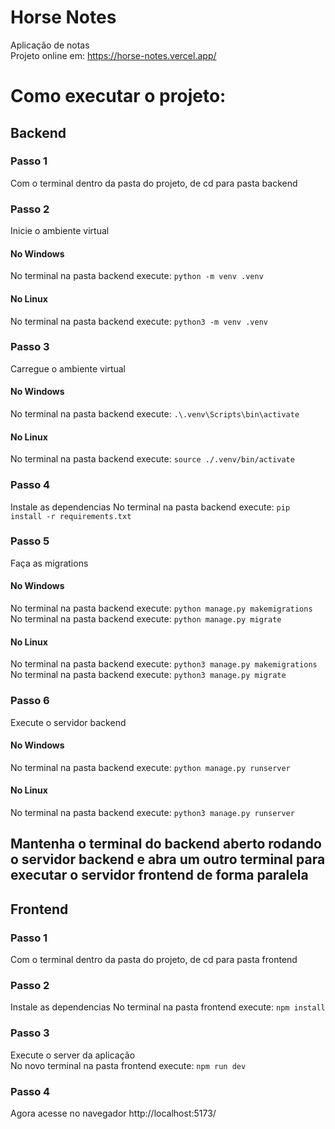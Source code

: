 # Horse Notes
Aplicação de notas \
Projeto online em: https://horse-notes.vercel.app/

# Como executar o projeto:

## Backend
### Passo 1 
Com o terminal dentro da pasta do projeto, de cd para pasta backend

### Passo 2
Inicie o ambiente virtual
#### No Windows
No terminal na pasta backend execute: `python -m venv .venv`
#### No Linux
No terminal na pasta backend execute: `python3 -m venv .venv`

### Passo 3
Carregue o ambiente virtual
#### No Windows
No terminal na pasta backend execute: `.\.venv\Scripts\bin\activate`
#### No Linux
No terminal na pasta backend execute: `source ./.venv/bin/activate`

### Passo 4
Instale as dependencias
No terminal na pasta backend execute: `pip install -r requirements.txt`

### Passo 5 
Faça as migrations
#### No Windows
No terminal na pasta backend execute: `python manage.py makemigrations` \
No terminal na pasta backend execute: `python manage.py migrate`
#### No Linux
No terminal na pasta backend execute: `python3 manage.py makemigrations` \
No terminal na pasta backend execute: `python3 manage.py migrate`

### Passo 6 
Execute o servidor backend
#### No Windows
No terminal na pasta backend execute: `python manage.py runserver`
#### No Linux
No terminal na pasta backend execute: `python3 manage.py runserver`

## Mantenha o terminal do backend aberto rodando o servidor backend e abra um outro terminal para executar o servidor frontend de forma paralela

## Frontend
### Passo 1
Com o terminal dentro da pasta do projeto, de cd para pasta frontend

### Passo 2
Instale as dependencias
No terminal na pasta frontend execute: `npm install`

### Passo 3
Execute o server da aplicação \
No novo terminal na pasta frontend execute: `npm run dev`

### Passo 4
Agora acesse no navegador http://localhost:5173/
